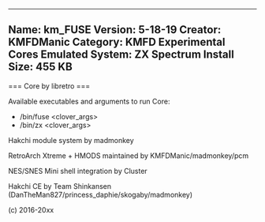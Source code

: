 -----------------------
Name: km_FUSE
Version: 5-18-19
Creator: KMFDManic
Category: KMFD Experimental Cores
Emulated System: ZX Spectrum
Install Size: 455 KB
-----------------------
=== Core by libretro ===

Available executables and arguments to run Core:
- /bin/fuse <rom> <clover_args>
- /bin/zx <rom> <clover_args>

Hakchi module system by madmonkey

RetroArch Xtreme + HMODS maintained by KMFDManic/madmonkey/pcm

NES/SNES Mini shell integration by Cluster

Hakchi CE by Team Shinkansen (DanTheMan827/princess_daphie/skogaby/madmonkey)

(c) 2016-20xx
